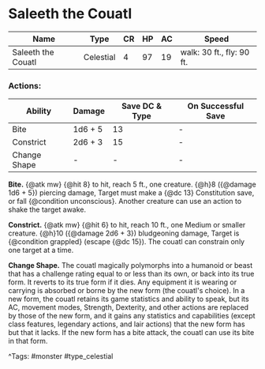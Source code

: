# Saleeth the Couatl

| Name | Type | CR | HP | AC | Speed |
|------|------|----|----|----|-------|
| Saleeth the Couatl | Celestial | 4 | 97 | 19 | walk: 30 ft., fly: 90 ft. |

### Actions:

| Ability | Damage | Save DC & Type | On Successful Save |
|---------|--------|----------------|--------------------|
| Bite | 1d6 + 5 | 13 | - |
| Constrict | 2d6 + 3 | 15 | - |
| Change Shape | - | - | - |


**Bite.** {@atk mw} {@hit 8} to hit, reach 5 ft., one creature. {@h}8 ({@damage 1d6 + 5}) piercing damage, Target must make a {@dc 13} Constitution save, or fall {@condition unconscious}. Another creature can use an action to shake the target awake.

**Constrict.** {@atk mw} {@hit 6} to hit, reach 10 ft., one Medium or smaller creature. {@h}10 ({@damage 2d6 + 3}) bludgeoning damage, Target is {@condition grappled} (escape {@dc 15}). The couatl can constrain only one target at a time.

**Change Shape.** The couatl magically polymorphs into a humanoid or beast that has a challenge rating equal to or less than its own, or back into its true form. It reverts to its true form if it dies. Any equipment it is wearing or carrying is absorbed or borne by the new form (the couatl's choice). In a new form, the couatl retains its game statistics and ability to speak, but its AC, movement modes, Strength, Dexterity, and other actions are replaced by those of the new form, and it gains any statistics and capabilities (except class features, legendary actions, and lair actions) that the new form has but that it lacks. If the new form has a bite attack, the couatl can use its bite in that form.

^Tags: #monster #type_celestial